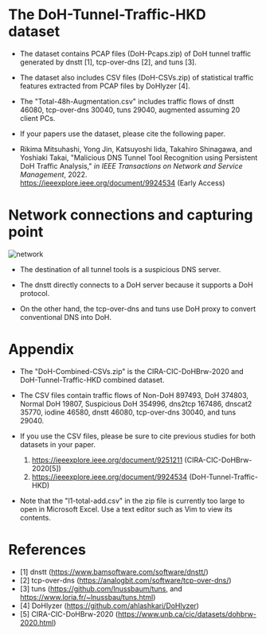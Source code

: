 # The DoH-Tunnel-Traffic-HKD dataset

* The dataset contains PCAP files (DoH-Pcaps.zip) of DoH tunnel traffic generated by dnstt [1], tcp-over-dns [2], and tuns [3].

* The dataset also includes CSV files (DoH-CSVs.zip) of statistical traffic features extracted from PCAP files by DoHlyzer [4].

* The "Total-48h-Augmentation.csv" includes traffic flows of dnstt 46080, tcp-over-dns 30040, tuns 29040, augmented assuming 20 client PCs.

* If your papers use the dataset, please cite the following paper.

* Rikima Mitsuhashi, Yong Jin, Katsuyoshi Iida, Takahiro Shinagawa, and Yoshiaki Takai, 
"Malicious DNS Tunnel Tool Recognition using Persistent DoH Traffic Analysis,"
*in IEEE Transactions on Network and Service Management*, 2022.<br>
https://ieeexplore.ieee.org/document/9924534 (Early Access)

# Network connections and capturing point

![network](https://user-images.githubusercontent.com/101712711/173388419-2981578d-7157-42e9-a6b3-1ebe67f44d9c.png)


* The destination of all tunnel tools is a suspicious DNS server.

* The dnstt directly connects to a DoH server because it supports a DoH protocol.

* On the other hand, the tcp-over-dns and tuns use DoH proxy to convert conventional DNS into DoH.

# Appendix

* The "DoH-Combined-CSVs.zip" is the CIRA-CIC-DoHBrw-2020 and DoH-Tunnel-Traffic-HKD combined dataset.

* The CSV files contain traffic flows of Non-DoH 897493, DoH 374803, Normal DoH 19807, Suspicious DoH 354996, dns2tcp 167486, dnscat2 35770, iodine 46580, dnstt 46080, tcp-over-dns 30040, and tuns 29040.
 
* If you use the CSV files, please be sure to cite previous studies for both datasets in your paper.
    1. https://ieeexplore.ieee.org/document/9251211 (CIRA-CIC-DoHBrw-2020[5])   
    2. https://ieeexplore.ieee.org/document/9924534 (DoH-Tunnel-Traffic-HKD)

* Note that the "l1-total-add.csv" in the zip file is currently too large to open in Microsoft Excel.
  Use a text editor such as Vim to view its contents.

# References
* [1] dnstt</t>  (https://www.bamsoftware.com/software/dnstt/)
* [2] tcp-over-dns</t> (https://analogbit.com/software/tcp-over-dns/)
* [3] tuns</t> (https://github.com/lnussbaum/tuns, and https://www.loria.fr/~lnussbau/tuns.html)
* [4] DoHlyzer</t> (https://github.com/ahlashkari/DoHlyzer)
* [5] CIRA-CIC-DoHBrw-2020</t> (https://www.unb.ca/cic/datasets/dohbrw-2020.html)
